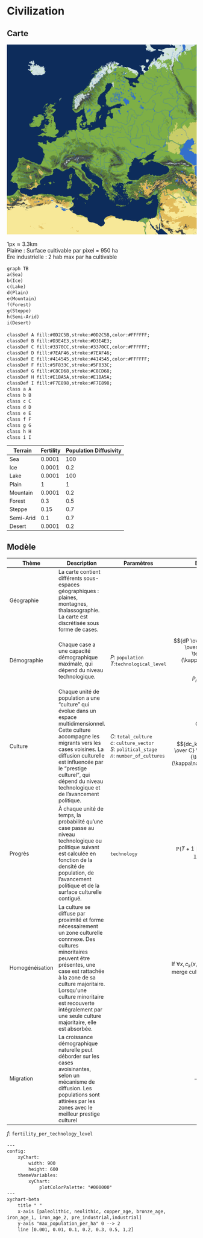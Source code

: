 # Civilization
## Carte

![](europe.png)

$1 \textrm{px} \approx 3.3 \textrm{km}$ 
<br>
Plaine : Surface cultivable par pixel = 950 ha
<br>
Ere industrielle : 2 hab max par ha cultivable

```mermaid
graph TB
a(Sea)
b(Ice)
c(Lake)
d(Plain)
e(Mountain)
f(Forest)
g(Steppe)
h(Semi-Arid)
i(Desert)

classDef A fill:#0D2C5B,stroke:#0D2C5B,color:#FFFFFF;
classDef B fill:#D3E4E3,stroke:#D3E4E3;
classDef C fill:#3370CC,stroke:#3370CC,color:#FFFFFF;
classDef D fill:#7EAF46,stroke:#7EAF46;
classDef E fill:#414545,stroke:#414545,color:#FFFFFF;
classDef F fill:#5F833C,stroke:#5F833C;
classDef G fill:#C8CD68,stroke:#C8CD68;
classDef H fill:#E1BA5A,stroke:#E1BA5A;
classDef I fill:#F7E898,stroke:#F7E898;
class a A
class b B
class c C
class d D
class e E
class f F
class g G
class h H
class i I
```
| Terrain   |  Fertility  | Population Diffusivity 
| -------- | ------- | -------|
Sea | 0.0001 | 100
Ice | 0.0001 | 0.2
Lake | 0.0001 | 100
Plain | 1 | 1
Mountain | 0.0001| 0.2
Forest | 0.3 | 0.5
Steppe | 0.15 | 0.7
Semi-Arid | 0.1 | 0.7
Desert | 0.0001| 0.2

## Modèle

| Thème   |  Description  | Paramètres | Equation | Constantes
| -------- | ------- | -------| ---- |---- |
| Géographie  | La carte contient différents sous-espaces géographiques : plaines, montagnes, thalassographie. La carte est discrétisée sous forme de cases.   | | | $f :$ ``` fertility_per_technology_level ``` <br> $\kappa :$ ``` population_diffusivity ```
| Démographie  | Chaque case a une capacité démographique maximale, qui dépend du niveau technologique.     | $P :$ ``` population ```  <br> $T :$``` technological_level ```| $${dP \over dt} = r P(1-{P \over P_{max}}) -\textrm{div} (\kappa\nabla{P})$$ <br> $$P_{max} = f(T)$$ | $r :$ ``` natural_growth ```  |
| Culture    | Chaque unité de population a une “culture” qui évolue dans un espace multidimensionnel. Cette culture accompagne les migrants vers les cases voisines. La diffusion culturelle est influencée par le “prestige culturel”, qui dépend du niveau technologique et de l’avancement politique.  | $C:$ ``` total_culture ```  <br> $c :$  ``` culture_vector ```  <br> $S:$  ``` political_stage ``` <br> $n :$  ``` number_of_cultures ``` | $$C = \sum^n c_k  $$ <br> $${dc_k \over dt}=({c_k \over C} \cdot T \cdot S)-{\textrm{div} (\kappa\nabla{(c_kP)})\over P}$$ | ``` cultural_prestige_tech_coefficient ```  <br>  ``` political_stage_coefficient ```|
| Progrès    | À chaque unité de temps, la probabilité qu’une case passe au niveau technologique ou politique suivant est calculée en fonction de la densité de population, de l’avancement politique et de la surface culturelle contiguë.   | ``` technology ```| $$\mathbb{P}(T+1 \mid T)=g(\int_x {S \cdot P \cdot \mathbb{1}_{\{c_k>0.5\}}})$$|``` tech_progress_population_coefficient ```  <br> ``` tech_progress_political_coefficient ```  <br>  ``` tech_progress_cultural_coefficient ```|
| Homogénéisation    | La culture se diffuse par proximité et forme nécessairement un zone culturelle connnexe. Des cultures minoritaires peuvent être présentes, une case est rattachée à la zone de sa culture majoritaire. Lorsqu'une culture minoritaire est recouverte intégralement par une seule culture majoritaire, elle est absorbée.  | | If $\forall x, c_k(x,t) > c_l(x,t)$, merge culture $l$ in culture $k$. |
| Migration    | La croissance démographique naturelle peut déborder sur les cases avoisinantes, selon un mécanisme de diffusion. Les populations sont attirées par les zones avec le meilleur prestige culturel   | |$$-\textrm{div} (\kappa\nabla{P})$$ |

$f :$ ``` fertility_per_technology_level ```
```mermaid
---
config:
    xyChart:
        width: 900
        height: 600
    themeVariables:
        xyChart:
            plotColorPalette: "#000000"
---
xychart-beta
    title " "
    x-axis [paleolithic, neolithic, copper_age, bronze_age, iron_age_1, iron_age_2, pre_industrial,industrial]
    y-axis "max_population_per_ha" 0 --> 2
    line [0.001, 0.01, 0.1, 0.2, 0.3, 0.5, 1,2]
```

